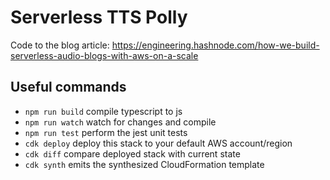 # Serverless TTS Polly

Code to the blog article: https://engineering.hashnode.com/how-we-build-serverless-audio-blogs-with-aws-on-a-scale

## Useful commands

- `npm run build` compile typescript to js
- `npm run watch` watch for changes and compile
- `npm run test` perform the jest unit tests
- `cdk deploy` deploy this stack to your default AWS account/region
- `cdk diff` compare deployed stack with current state
- `cdk synth` emits the synthesized CloudFormation template
